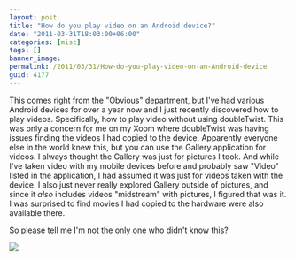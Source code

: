 ```yaml
---
layout: post
title: "How do you play video on an Android device?"
date: "2011-03-31T18:03:00+06:00"
categories: [misc]
tags: []
banner_image: 
permalink: /2011/03/31/How-do-you-play-video-on-an-Android-device
guid: 4177
---
```


This comes right from the "Obvious" department, but I've had various Android devices for over a year now and I just recently discovered how to play videos. Specifically, how to play video without using doubleTwist. This was only a concern for me on my Xoom where doubleTwist was having issues finding the videos I had copied to the device. Apparently everyone else in the world knew this, but you can use the Gallery application for videos. I always thought the Gallery was just for pictures I took. And while I've taken video with my mobile devices before and probably saw "Video" listed in the application, I had assumed it was just for videos taken with the device. I also just never really explored Gallery outside of pictures, and since it <i>also</i> includes videos "midstream" with pictures, I figured that was it. I was surprised to find movies I had copied to the hardware were also available there. 

So please tell me I'm not the only one who didn't know this?

<img src="https://static.raymondcamden.com/images/thx-captain-obvious.jpg" />